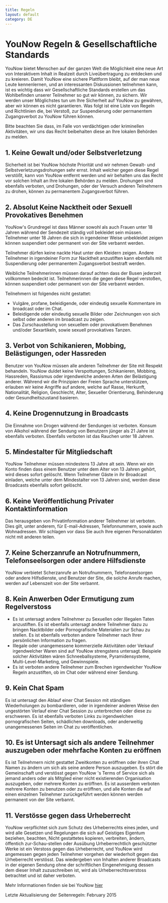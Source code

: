```yaml
---
title: Regeln
layout: default
category: DE
---
```

# YouNow Regeln & Gesellschaftliche Standards

YouNow bietet Menschen auf der ganzen Welt die Möglichkeit eine neue Art von Interaktivem Inhalt in Realzeit durch Liveübertragung zu entdecken und zu kreieren. Damit YouNow eine sichere Plattform bleibt, auf der man neue Leute kennenlernen, und an interessanten Diskussionen teilnehmen kann, ist es wichtig dass wir Gesellschaftliche Standards erstellen um das Wohlbefinden unserer Teilnehmer so gut wir können, zu sichern. Wir werden unser Möglichstes tun um Ihre Sicherheit auf YouNow zu gewähren, aber wir können es nicht garantieren. Was folgt ist eine Liste von Regeln und Richtlinien die, bei Verstoß, zur Suspendierung oder permanentem Zugangsverbot zu YouNow führen können.

Bitte beachten Sie dass, im Falle von verdächtigen oder kriminellen Aktivitäten, wir uns das Recht beibehalten diese an Ihre lokalen Behörden zu melden.

## 1. Keine Gewalt und/oder Selbstverletzung

Sicherheit ist bei YouNow höchste Priorität und wir nehmen Gewalt- und Selbstverletzungsdrohungen sehr ernst. Inhalt welcher gegen diese Regel verstößt, kann von YouNow entfernt werden und wir behalten uns das Recht vor solchen Inhalt an Ihre lokalen Behörden zu melden. Drohungen sind ebenfalls verboten, und Drohungen, oder der Versuch anderen Teilnehmern zu drohen, können zu permanentem Zugangsverbot führen.

## 2. Absolut Keine Nacktheit oder Sexuell Provokatives Benehmen

YouNow's Grundregel ist dass Männer sowohl als auch Frauen unter 18 Jahren während der Sendezeit ständig voll bekleidet sein müssen. Teilnehmer unter 18 Jahren die sich in irgendeiner Weise unbekleidet zeigen können suspendiert oder permanent von der Site verbannt werden.

Teilnehmer dürfen keine nackte Haut unter den Kleidern zeigen. Andere Teilnehmer in irgendeiner Form zur Nacktheit anzustiften kann ebenfalls mit Suspendierung oder permanentem Zugangsverbot bestraft werden.

Weibliche Teilnehmerinnen müssen darauf achten dass der Busen jederzeit vollkommen bedeckt ist. Teilnehmerinnen die gegen diese Regel verstoßen, können suspendiert oder permanent von der Site verbannt werden.

Teilnehmern ist folgendes nicht gestattet:

- Vulgäre, profane, beleidigende, oder eindeutig sexuelle Kommentare im broadcast oder im Chat.&nbsp;
- Beleidigende oder eindeutig sexuelle Bilder oder Zeichnungen von sich selbst oder anderen im broadcast zu zeigen.&nbsp;
- Das Zurschaustellung von sexuellem oder provokativem Benehmen und/oder Sexartikeln, sowie sexuell provokatives Tanzen.&nbsp;

## 3. Verbot von Schikanieren, Mobbing, Belästigungen, oder Hassreden

Benutzer von YouNow müssen alle anderen Teilnehmer der Site mit Respekt behandeln. YouNow duldet keine Verspottungen, Schikanieren, Mobbing, Hassreden, Rassismus oder irgendwelche anderen Arten der Belästigung anderer. Während wir die Prinzipien der Freien Sprache unterstützen, erlauben wir keine Angriffe auf andere, welche auf Rasse, Herkunft, Nationalität, Religion, Geschlecht, Alter, Sexueller Orientierung, Behinderung oder Gesundheitszustand basieren.

## 4. Keine Drogennutzung in Broadcasts

Die Einnahme von Drogen während der Sendungen ist verboten. Konsum von Alkohol während der Sendung von Benutzern jünger als 21 Jahre ist ebenfalls verboten. Ebenfalls verboten ist das Rauchen unter 18 Jahren.

## 5. Mindestalter für Mitgliedschaft

YouNow Teilnehmer müssen mindestens 13 Jahre alt sein. Wenn wir ein Konto finden dass einem Benutzer unter dem Alter von 13 Jahren gehört, wird dieses sofort gelöscht. Wenn Teilnehmer Gäste in ihr Broadcast einladen, welche unter dem Mindestalter von 13 Jahren sind, werden diese Broadcasts ebenfalls sofort gelöscht.

## 6. Keine Veröffentlichung Privater Kontaktinformation

Das herausgeben von Privatinformation anderer Teilnehmer ist verboten. Dies gilt, unter anderem, für E-mail-Adressen, Telefonnummern, sowie auch Wohnadressen. Wir schlagen vor dass Sie auch Ihre eigenen Personaldaten nicht mit anderen teilen.

## 7. Keine Scherzanrufe an Notrufnummern, Telefonseelsorgen oder andere Hilfsdienste

YouNow verbietet Scherzanrufe an Notrufnummern, Telefonseelsorgen oder andere Hilfsdienste, und Benutzer der Site, die solche Anrufe machen, werden auf Lebenszeit von der Site verbannt.

## 8. Kein Anwerben Oder Ermutigung zum Regelverstoss

- Es ist untersagt andere Teilnehmer zu Sexuellen oder Illegalen Taten anzustiften. Es ist ebenfalls untersagt andere Teilnehmer dazu zu bringen Nacktbilder oder Pornografische Materialien zur Schau zu stellen. Es ist ebenfalls verboten andere Teilnehmer nach Ihrer persönlichen Information zu fragen.&nbsp;
- Illegale oder unangemessene kommerzielle Aktivitäten oder Verkauf irgendwelcher Waren sind auf YouNow strengstens untersagt. Beispiele solcher Aktivitäten wären Schneeballsysteme, Pyramidensysteme, Multi-Level-Marketing, und Gewinnspiele.&nbsp;
- Es ist verboten andere Teilnehmer zum Brechen irgendwelcher YouNow Regeln anzustiften, ob im Chat oder während einer Sendung.&nbsp;

## 9. Kein Chat Spam

Es ist untersagt den Ablauf einer Chat Session mit ständigen Wiederholungen zu bombardieren, oder in irgendeiner anderen Weise den ungestörten Verlauf einer Chat Session zu unterbrechen oder diese zu erschweren. Es ist ebenfalls verboten Links zu irgendwelchen pornografischen Seiten, schädlichen downloads, oder anderweitig unangemessenen Seiten im Chat zu veröffentlichen.

## 10. Es ist Untersagt sich als andere Teilnehmer auszugeben oder mehrfache Konten zu eröffnen

Es ist Teilnehmern nicht gestattet Zweitkonten zu eröffnen oder ihren Chat Namen zu ändern um sich als seine andere Person auszugeben. Es stört die Gemeinschaft und verstösst gegen YouNow 's Terms of Service sich als jemand anders oder als Mitglied einer nicht existierenden Organisation auszugeben, oder mehrere Konten zu eröffnen. Es ist ausserdem verboten mehrere Konten zu benutzen oder zu eröffnen, und alle Konten die auf einen einzelnen Teilnehmer zurückgeführt werden können werden permanent von der Site verbannt.

## 11. Verstösse gegen dass Urheberrecht

YouNow verpflichtet sich zum Schutz des Urheberrechts eines jeden, und wird alle Gesetzen und Regelungen die sich auf Geistiges Eigentum beziehen, beachten, Nicht gestattetes kopieren, verbreiten, ändern, öffentich zur-Schau-stellen oder Ausübung Urheberrechtlich geschützter Werke ist ein Verstoss gegen das Urheberrecht, und YouNow wird angemessen gegen jeden Teilnehmer vorgehen der wiederholt gegen das Urheberrecht verstösst. Das wiedergeben von Inhalten anderer Broadcasts in der eigenen Sendung ohne der schriftlichen Eingenehmigung dessen dem dieser Inhalt zuzuschreiben ist, wird als Urheberrechtsverstoss betrachtet und ist daher verboten.

Mehr Informationen finden sie bei YouNow [hier](http://www.younow.com/terms.php)

Letzte Aktualisierung der Seitenregeln: February 2015